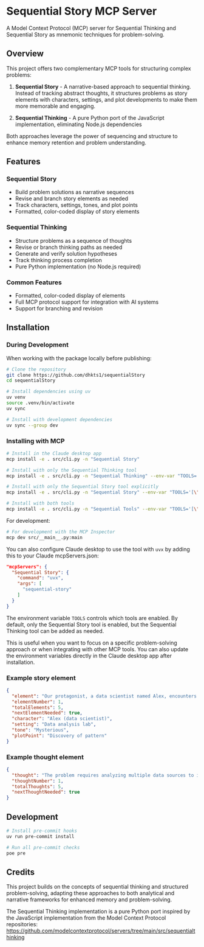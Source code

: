 # Sequential Story MCP Server

A Model Context Protocol (MCP) server for Sequential Thinking and Sequential Story as mnemonic techniques for problem-solving.

## Overview

This project offers two complementary MCP tools for structuring complex problems:

1. **Sequential Story** - A narrative-based approach to sequential thinking. Instead of tracking abstract thoughts, it structures problems as story elements with characters, settings, and plot developments to make them more memorable and engaging.

2. **Sequential Thinking** - A pure Python port of the JavaScript implementation, eliminating Node.js dependencies

Both approaches leverage the power of sequencing and structure to enhance memory retention and problem understanding.

## Features

### Sequential Story
- Build problem solutions as narrative sequences
- Revise and branch story elements as needed
- Track characters, settings, tones, and plot points
- Formatted, color-coded display of story elements

### Sequential Thinking
- Structure problems as a sequence of thoughts
- Revise or branch thinking paths as needed
- Generate and verify solution hypotheses
- Track thinking process completion
- Pure Python implementation (no Node.js required)

### Common Features
- Formatted, color-coded display of elements
- Full MCP protocol support for integration with AI systems
- Support for branching and revision

## Installation

### During Development

When working with the package locally before publishing:

```bash
# Clone the repository
git clone https://github.com/dhkts1/sequentialStory
cd sequentialStory

# Install dependencies using uv
uv venv
source .venv/bin/activate
uv sync

# Install with development dependencies
uv sync --group dev

```



### Installing with MCP

```bash
# Install in the Claude desktop app
mcp install -e . src/cli.py -n "Sequential Story"

# Install with only the Sequential Thinking tool
mcp install -e . src/cli.py -n "Sequential Thinking" --env-var "TOOLS='[\"thinking\"]'"

# Install with only the Sequential Story tool explicitly
mcp install -e . src/cli.py -n "Sequential Story" --env-var "TOOLS='[\"story\"]'"

# Install with both tools
mcp install -e . src/cli.py -n "Sequential Tools" --env-var "TOOLS='[\"thinking\",\"story\"]'"
```

For development:

```bash
# For development with the MCP Inspector
mcp dev src/__main__.py:main
```

You can also configure Claude desktop to use the tool with `uvx` by adding this to your Claude mcpServers.json:

```json
"mcpServers": {
  "Sequential Story": {
    "command": "uvx",
    "args": [
      "sequential-story"
    ]
  }
}
```

The environment variable `TOOLS` controls which tools are enabled. By default, only the Sequential Story tool is enabled, but the Sequential Thinking tool can be added as needed.

This is useful when you want to focus on a specific problem-solving approach or when integrating with other MCP tools. You can also update the environment variables directly in the Claude desktop app after installation.

### Example story element

```json
{
  "element": "Our protagonist, a data scientist named Alex, encounters a mysterious pattern in the customer behavior data.",
  "elementNumber": 1,
  "totalElements": 5,
  "nextElementNeeded": true,
  "character": "Alex (data scientist)",
  "setting": "Data analysis lab",
  "tone": "Mysterious",
  "plotPoint": "Discovery of pattern"
}
```

### Example thought element

```json
{
  "thought": "The problem requires analyzing multiple data sources to identify correlations between customer behavior and sales patterns.",
  "thoughtNumber": 1,
  "totalThoughts": 5,
  "nextThoughtNeeded": true
}
```

## Development

```bash
# Install pre-commit hooks
uv run pre-commit install

# Run all pre-commit checks
poe pre
```
## Credits

This project builds on the concepts of sequential thinking and structured problem-solving, adapting these approaches to both analytical and narrative frameworks for enhanced memory and problem-solving.

The Sequential Thinking implementation is a pure Python port inspired by the JavaScript implementation from the Model Context Protocol repositories:
https://github.com/modelcontextprotocol/servers/tree/main/src/sequentialthinking